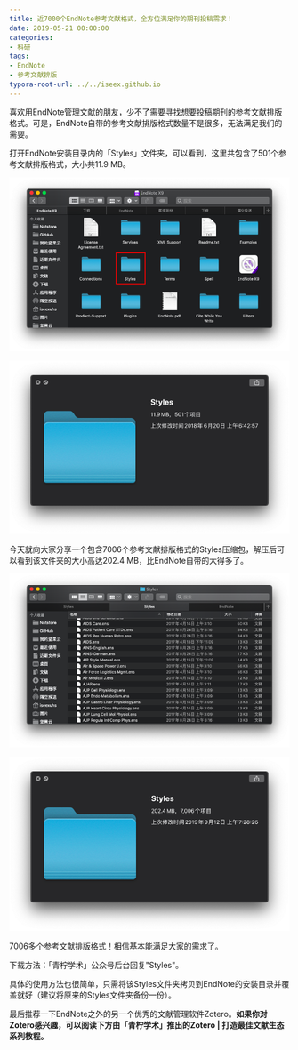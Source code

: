 ```yaml
---
title: 近7000个EndNote参考文献格式，全方位满足你的期刊投稿需求！
date: 2019-05-21 00:00:00
categories:
- 科研
tags:
- EndNote
- 参考文献排版
typora-root-url: ../../iseex.github.io
---
```


喜欢用EndNote管理文献的朋友，少不了需要寻找想要投稿期刊的参考文献排版格式。可是，EndNote自带的参考文献排版格式数量不是很多，无法满足我们的需要。

打开EndNote安装目录内的「Styles」文件夹，可以看到，这里共包含了501个参考文献排版格式，大小共11.9 MB。

![](/assets/images/posts/EndNote/Styles-folder.png)

![](/assets/images/posts/EndNote/EndNote-styles.png)

今天就向大家分享一个包含7006个参考文献排版格式的Styles压缩包，解压后可以看到该文件夹的大小高达202.4 MB，比EndNote自带的大得多了。

![](/assets/images/posts/EndNote/Styles.png)

![](/assets/images/posts/EndNote/Styles-information.png)

7006多个参考文献排版格式！相信基本能满足大家的需求了。

下载方法：「青柠学术」公众号后台回复"Styles"。

具体的使用方法也很简单，只需将该Styles文件夹拷贝到EndNote的安装目录并覆盖就好（建议将原来的Styles文件夹备份一份）。

最后推荐一下EndNote之外的另一个优秀的文献管理软件Zotero。**如果你对Zotero感兴趣，可以阅读下方由「青柠学术」推出的Zotero | 打造最佳文献生态系列教程。** 